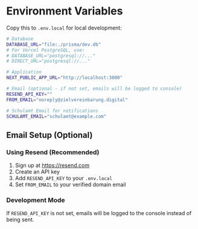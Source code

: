 # Environment Variables

Copy this to `.env.local` for local development:

```bash
# Database
DATABASE_URL="file:./prisma/dev.db"
# For Vercel PostgreSQL, use:
# DATABASE_URL="postgresql://..."
# DIRECT_URL="postgresql://..."

# Application
NEXT_PUBLIC_APP_URL="http://localhost:3000"

# Email (optional - if not set, emails will be logged to console)
RESEND_API_KEY=""
FROM_EMAIL="noreply@zielvereinbarung.digital"

# Schulamt Email for notifications
SCHULAMT_EMAIL="schulamt@example.com"
```

## Email Setup (Optional)

### Using Resend (Recommended)
1. Sign up at https://resend.com
2. Create an API key
3. Add `RESEND_API_KEY` to your `.env.local`
4. Set `FROM_EMAIL` to your verified domain email

### Development Mode
If `RESEND_API_KEY` is not set, emails will be logged to the console instead of being sent.



